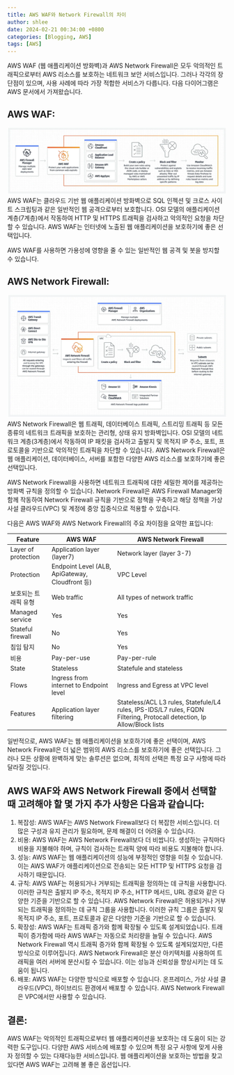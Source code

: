 ```yaml
---
title: AWS WAF와 Network Firewall의 차이
author: shlee
date: 2024-02-21 00:34:00 +0800
categories: [Blogging, AWS]
tags: [AWS]
---
```


AWS WAF (웹 애플리케이션 방화벽)과 AWS Network Firewall은 모두 악의적인 트래픽으로부터 AWS 리소스를 보호하는 네트워크 보안 서비스입니다. 그러나 각각의 장단점이 있으며, 사용 사례에 따라 가장 적합한 서비스가 다릅니다. 다음 다이어그램은 AWS 문서에서 가져왔습니다.

## AWS WAF:

![작동 방식](/assets/img/aws/WAF_Flowchart.png)
AWS WAF는 클라우드 기반 웹 애플리케이션 방화벽으로 SQL 인젝션 및 크로스 사이트 스크립팅과 같은 일반적인 웹 공격으로부터 보호합니다. OSI 모델의 애플리케이션 계층(7계층)에서 작동하여 HTTP 및 HTTPS 트래픽을 검사하고 악의적인 요청을 차단할 수 있습니다. AWS WAF는 인터넷에 노출된 웹 애플리케이션을 보호하기에 좋은 선택입니다.

AWS WAF를 사용하면 가용성에 영향을 줄 수 있는 일반적인 웹 공격 및 봇을 방지할 수 있습니다.

## AWS Network Firewall:
![작동 방식](/assets/img/aws/NFW_Flowchart.png)
AWS Network Firewall은 웹 트래픽, 데이터베이스 트래픽, 스트리밍 트래픽 등 모든 종류의 네트워크 트래픽을 보호하는 관리형, 상태 유지 방화벽입니다. OSI 모델의 네트워크 계층(3계층)에서 작동하여 IP 패킷을 검사하고 출발지 및 목적지 IP 주소, 포트, 프로토콜을 기반으로 악의적인 트래픽을 차단할 수 있습니다. AWS Network Firewall은 웹 애플리케이션, 데이터베이스, 서버를 포함한 다양한 AWS 리소스를 보호하기에 좋은 선택입니다.

AWS Network Firewall을 사용하면 네트워크 트래픽에 대한 세밀한 제어를 제공하는 방화벽 규칙을 정의할 수 있습니다. Network Firewall은 AWS Firewall Manager와 함께 작동하여 Network Firewall 규칙을 기반으로 정책을 구축하고 해당 정책을 가상 사설 클라우드(VPC) 및 계정에 중앙 집중식으로 적용할 수 있습니다.

다음은 AWS WAF와 AWS Network Firewall의 주요 차이점을 요약한 표입니다:

|Feature|AWS WAF|AWS Network Firewall|
|--------------|---|---|
|Layer of protection|Application layer (layer7)|Network layer (layer 3-7)|
|Protection|Endpoint Level (ALB, ApiGateway, Cloudfront 등)|VPC Level|
|보호되는 트래픽 유형|Web traffic|All types of network traffic|
|Managed service|Yes|Yes|
|Stateful firewall|No|Yes|
|침임 탐지|No|Yes|
|비용|Pay-per-use|Pay-per-rule|
|State|Stateless|Statefule and stateless|
|Flows|Ingress from internet to Endpoint level|Ingress and Egress at VPC level|
|Features|Application layer filtering|Stateless/ACL L3 rules, Statefule/L4 rules, IPS-IDS/L7 rules, FQDN Filtering, Protocall detection, Ip Allow/Block lists|

일반적으로, AWS WAF는 웹 애플리케이션을 보호하기에 좋은 선택이며, AWS Network Firewall은 더 넓은 범위의 AWS 리소스를 보호하기에 좋은 선택입니다. 그러나 모든 상황에 완벽하게 맞는 솔루션은 없으며, 최적의 선택은 특정 요구 사항에 따라 달라질 것입니다.

## AWS WAF와 AWS Network Firewall 중에서 선택할 때 고려해야 할 몇 가지 추가 사항은 다음과 같습니다:

1. 복잡성: AWS WAF는 AWS Network Firewall보다 더 복잡한 서비스입니다. 더 많은 구성과 유지 관리가 필요하며, 문제 해결이 더 어려울 수 있습니다.
2. 비용: AWS WAF는 AWS Network Firewall보다 더 비쌉니다. 생성하는 규칙마다 비용을 지불해야 하며, 규칙이 검사하는 트래픽 양에 따라 비용도 지불해야 합니다.
3. 성능: AWS WAF는 웹 애플리케이션의 성능에 부정적인 영향을 미칠 수 있습니다. 이는 AWS WAF가 애플리케이션으로 전송되는 모든 HTTP 및 HTTPS 요청을 검사하기 때문입니다.
4. 규칙: AWS WAF는 허용되거나 거부되는 트래픽을 정의하는 데 규칙을 사용합니다. 이러한 규칙은 출발지 IP 주소, 목적지 IP 주소, HTTP 메서드, URL 경로와 같은 다양한 기준을 기반으로 할 수 있습니다. AWS Network Firewall은 허용되거나 거부되는 트래픽을 정의하는 데 규칙 그룹을 사용합니다. 이러한 규칙 그룹은 출발지 및 목적지 IP 주소, 포트, 프로토콜과 같은 다양한 기준을 기반으로 할 수 있습니다.
5. 확장성: AWS WAF는 트래픽 증가와 함께 확장될 수 있도록 설계되었습니다. 트래픽이 증가함에 따라 AWS WAF는 자동으로 처리량을 늘릴 수 있습니다. AWS Network Firewall 역시 트래픽 증가와 함께 확장될 수 있도록 설계되었지만, 다른 방식으로 이루어집니다. AWS Network Firewall은 분산 아키텍처를 사용하여 트래픽을 여러 서버에 분산시킬 수 있습니다. 이는 성능과 신뢰성을 향상시키는 데 도움이 됩니다.
6. 배포: AWS WAF는 다양한 방식으로 배포할 수 있습니다. 온프레미스, 가상 사설 클라우드(VPC), 하이브리드 환경에서 배포할 수 있습니다. AWS Network Firewall은 VPC에서만 사용할 수 있습니다.

## 결론:

AWS WAF는 악의적인 트래픽으로부터 웹 애플리케이션을 보호하는 데 도움이 되는 강력한 도구입니다. 다양한 AWS 서비스에 배포할 수 있으며 특정 요구 사항에 맞게 사용자 정의할 수 있는 다재다능한 서비스입니다. 웹 애플리케이션을 보호하는 방법을 찾고 있다면 AWS WAF는 고려해 볼 좋은 옵션입니다.
